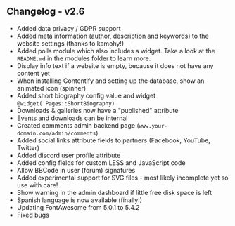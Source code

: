 ## Changelog - v2.6

- Added data privacy / GDPR support
- Added meta information (author, description and keywords) to the website settings (thanks to kamohy!)
- Added polls module  which also includes a widget. Take a look at the `README.md` in the modules folder to learn more.
- Display info text if a website is empty, because it does not have any content yet
- When installing Contentify and setting up the database, show an animated icon (spinner)
- Added short biography config value and widget `@widget('Pages::ShortBiography)`
- Downloads & galleries now have a "published" attribute
- Events and downloads can be internal
- Created comments admin backend page (`www.your-domain.com/admin/comments`)
- Added social links attribute fields to partners (Facebook, YouTube, Twitter)
- Added discord user profile attribute
- Added config fields for custom LESS and JavaScript code
- Allow BBCode in user (forum) signatures
- Added experimental support for SVG files - most likely incomplete yet so use with care!
- Show warning in the admin dashboard if little free disk space is left
- Spanish language is now available (finally!)
- Updating FontAwesome from 5.0.1 to 5.4.2
- Fixed bugs 

